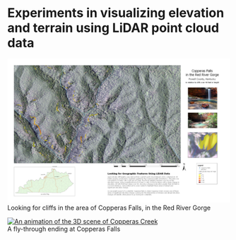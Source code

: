 # Experiments in visualizing elevation and terrain using LiDAR point cloud data

![Copperas Falls and cliff areas nearby](CopFallsCliffLayout.jpg)    
Looking for cliffs in the area of Copperas Falls, in the Red River Gorge    

[![An animation of the 3D scene of Copperas Creek](frame.jpg)](https://www.youtube.com/watch?v=s5qwNqC6_UA)    
A fly-through ending at Copperas Falls